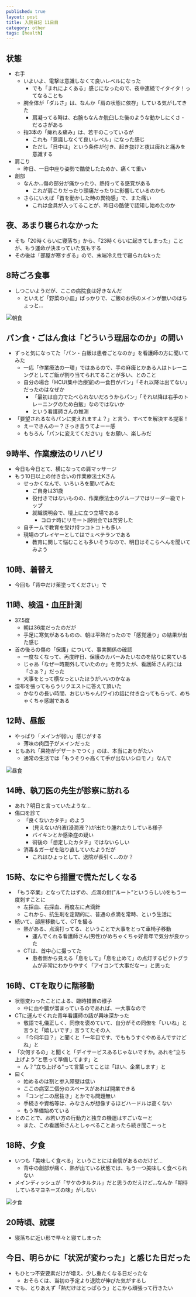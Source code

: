 ```yaml
---
published: true
layout: post
title: 入院日記 11日目
category: other
tags: [health]
---
```


## 状態

- 右手
  - いよいよ、電撃は意識しなくて良いレベルになった
    - でも「まれによくある」感じになったので、夜中連続でイタイタ！ってなることも
  - 腕全体が「ダルさ」は、なんか「肩の状態に依存」している気がしてきた
    - 肩凝ってる時は、右腕もなんか脱臼した後のような動かしにくさ・だるさがある
  - 指3本の「痺れ＆痛み」は、若干のこっているが
    - これも「意識しなくて良いレベル」になった感じ
    - ただし「日中は」という条件が付き、起き抜けと夜は痺れと痛みを意識する
- 肩こり
  - 昨日、一日中座り姿勢で酷使したためか、痛くて重い
- 創部
  - なんか…傷の部分が痛かったり、熱持ってる感覚がある
    - これが肩こりだったり頭痛だったりに影響しているのかも
  - さらにいえば「首を動かした時の異物感」で、また痛い
    - これは金具が入ってることが、昨日の酷使で認知し始めたのか

## 夜、あまり寝られなかった

- そも「20時くらいに寝落ち」から、「23時くらいに起きてしまった」ことが、もう運命が決まっていた気もする
- その後は「部屋が寒すぎる」ので、末端冷え性で寝られなkった

## 8時ごろ食事

- しつこいようだが、ここの病院食は好きなんだ
  - といえど「野菜の小皿」ばっかりで、ご飯のお供のメインが無いのはちょっと…

![朝食](/images/other/photos/PXL_20250613_225653528.jpg)

## パン食・ごはん食は「どういう理屈なのか」の問い

- ずっと気になってた「パン・白飯は患者ごとなのか」を看護師の方に聞いてみた
  - 一応「作業療法の一環」ではあるので、手の麻痺とかある人はトレーニングとしてご飯が割り当てられてることが多い、とのこと
  - 自分の場合「HCU(集中治療室)の一食目がパン」「それ以降は出てない」だったのはなぜか
    - 「最初は自力でたべられないだろうからパン」「それ以降は右手のトレーニングのため白飯」なのではないか
    - という看護師さんの推測
- 「要望されるならパンに変えれますよ？」と言う、すべてを解決する提案！
  - えーできんのー？さっき言うてよーー感
  - もちろん「パンに変えてください」をお願い、楽しみだ

## 9時半、作業療法のリハビリ

- 今日も今日とて、横になっての肩マッサージ
- もう10日以上の付き合いの作業療法士Kさん
  - せっかくなんで、いろいろを聞いてみた
    - ご自身は31歳
    - 役付きではないものの、作業療法士のグループではリーダー級でトップ
    - 就職説明会で、壇上に立つ立場である
      - コロナ時にリモート説明会では苦労した
  - 自チームで教育を受け持つコトコトも多い
  - 現場のプレイヤーとしてはでぇベテランである
    - 教育に関して悩むことも多いそうなので、明日はそこらへんを聞いてみよう

## 10時、着替え

- 今回も「背中だけ薬塗ってください」で

## 11時、検温・血圧計測

- 37.5度
  - 朝は36度だったのだが
  - 手足に寒気があるものの、朝は平熱だったので「感覚通り」の結果が出た感じ
- 首の後ろの傷の「保護」について、事実関係の確認
  - 一度なくなって、再度昨日、保護のカバーみたいなのを貼りに来ている
  - じゃあ「なぜ一時期外していたのか」を問うたが、看護師さん的には「さぁ？」だった
  - 大事をとって横なっといたほうがいいのかなぁ
- 湿布を張ってもらうリクエストに答えて頂いた
  - かなりの長い時間、おじいちゃん(ワイ)の話に付き合ってもらって、めちゃくちゃ感謝である

## 12時、昼飯

- やっぱり「メインが弱い」感じがする
  - 薄味の肉団子がメインだった
- ともあれ「果物がデザートでつく」のは、本当にありがたい
  - 通常の生活では「もうそりゃ高くて手が出ないシロモノ」なんで

![昼食](/images/other/photos/PXL_20250613_025139809.jpg)

## 14時、執刀医の先生が診察に訪れる

- あれ？明日と言っていたような…
- 傷口を診て
  - 「良くないカタチ」のよう
    - (見えないが)液(浸潤液？)が出たり腫れたりしている様子
    - バイキンとか感染症の疑い
    - 術後の「想定したカタチ」ではないらしい
  - 消毒＆ガーゼを貼り直していたようだが
    - これはひょっとして、退院が長引く…のか？

## 15時、なにやら措置で慌ただしくなる

- 「もう卒業」となってたはずの、点滴の針(”ルート”というらしい)をもう一度刺すことに
  - 左採血、右採血、再度左に点滴針
  - これから、抗生剤を定期的に、普通の点滴を常時、という生活に
- 続いて、部屋移動して、CTを撮る
  - 熱がある、点滴打ってる、ということで大事をとって車椅子移動
    - 運んでくれる看護師さん(男性)がめちゃくちゃ好青年で気分が良かった
  - CTは、首中心に撮ってた
    - 患者側から見える「息をして」「息を止めて」の点灯するピクトグラムが非常にわかりやすく「アイコンて大事だなー」と思った

## 16時、CTを取りに階移動

- 状態変わったことによる、臨時措置の様子
  - 中に血や膿が溜まっているのであれば、一大事なので
- CTに運んでくれた青年看護師の話が興味深かった
  - 敬語で礼儀正しく、同僚を褒めていて、自分がその同僚を「いいね」と言うと「嬉しいです」言うてたその人
  - 「今何年目？」と聞くと「一年目です、でももうすぐやめるんですけどね」と
- 「次何するの」と聞くと「デイサービスあるじゃないですか。あれを”立ち上げよう”と思って準備してます」と
  - ん？”立ち上げる”って言葉ってことは「はい、企業します」と
- 曰く
  - 始めるのは割と参入障壁は低い
  - ここの病室二個分のスペースがあれば開業できる
  - 「コンビニの居抜き」とかでも問題無い
  - 手続きや資格等は、みなさんが想像するほどハードルは高くない
  - もう準備始めている
- とのことで、お若い方の行動力と独立の機運はすごいなーと
  - また、この看護師さんとしゃべることあったら続き聞こーっと

## 18時、夕食

- いつも「美味しく食べる」ということには自信があるのだけど…
  - 背中の創部が痛く、熱が出ている状態では、もう一つ美味しく食べられない
- メインディッシュが「サケのタルタル」だと思うのだえけど…なんか「期待しているマヨネーズの味」がしない

![夕食](/images/other/photos/PXL_20250613_085946558.jpg)

## 20時頃、就寝

- 寝落ちに近い形で早々と寝てしまった

## 今日、明らかに「状況が変わった」と感じた日だった

- もひとつ不安要素だけが増え、少し重たくなる日だったな
  - おそらくは、当初の予定より退院が伸びた気がするし
- でも、とりあえず「熱だけはとっぱらう」とこから頑張って行きたい
